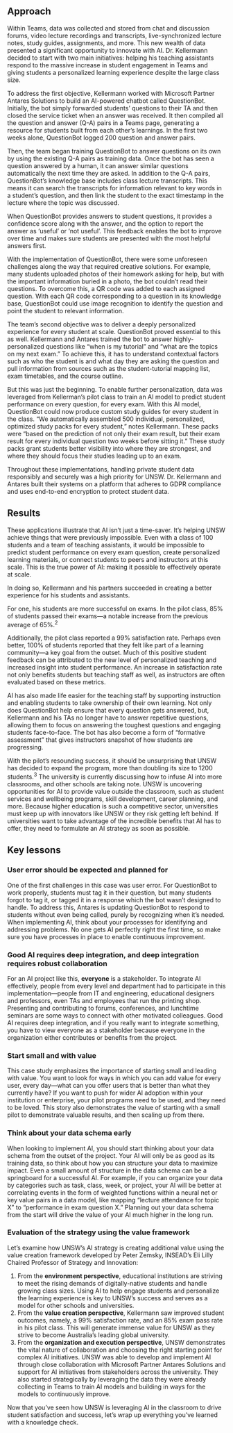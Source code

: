 ## Approach

Within Teams, data was collected and stored from chat and discussion forums, video lecture recordings and transcripts, live-synchronized lecture notes, study guides, assignments, and more. This new wealth of data presented a significant opportunity to innovate with AI. Dr. Kellermann decided to start with two main initiatives: helping his teaching assistants respond to the massive increase in student engagement in Teams and giving students a personalized learning experience despite the large class size.

To address the first objective, Kellermann worked with Microsoft Partner Antares Solutions to build an AI-powered chatbot called QuestionBot. Initially, the bot simply forwarded students’ questions to their TA and then closed the service ticket when an answer was received. It then compiled all the question and answer (Q-A) pairs in a Teams page, generating a resource for students built from each other’s learnings. In the first two weeks alone, QuestionBot logged 200 question and answer pairs.

Then, the team began training QuestionBot to answer questions on its own by using the existing Q-A pairs as training data. Once the bot has seen a question answered by a human, it can answer similar questions automatically the next time they are asked. In addition to the Q-A pairs, QuestionBot’s knowledge base includes class lecture transcripts. This means it can search the transcripts for information relevant to key words in a student’s question, and then link the student to the exact timestamp in the lecture where the topic was discussed.

When QuestionBot provides answers to student questions, it provides a confidence score along with the answer, and the option to report the answer as ‘useful’ or ‘not useful’. This feedback enables the bot to improve over time and makes sure students are presented with the most helpful answers first.

With the implementation of QuestionBot, there were some unforeseen challenges along the way that required creative solutions. For example, many students uploaded photos of their homework asking for help, but with the important information buried in a photo, the bot couldn’t read their questions. To overcome this, a QR code was added to each assigned question. With each QR code corresponding to a question in its knowledge base, QuestionBot could use image recognition to identify the question and point the student to relevant information.

The team’s second objective was to deliver a deeply personalized experience for every student at scale. QuestionBot proved essential to this as well. Kellermann and Antares trained the bot to answer highly-personalized questions like “when is my tutorial” and “what are the topics on my next exam.” To achieve this, it has to understand contextual factors such as who the student is and what day they are asking the question and pull information from sources such as the student-tutorial mapping list, exam timetables, and the course outline.

But this was just the beginning. To enable further personalization, data was leveraged from Kellerman’s pilot class to train an AI model to predict student performance on every question, for every exam. With this AI model, QuestionBot could now produce custom study guides for every student in the class. “We automatically assembled 500 individual, personalized, optimized study packs for every student,” notes Kellermann. These packs were “based on the prediction of not only their exam result, but their exam result for every individual question two weeks before sitting it.”  These study packs grant students better visibility into where they are strongest, and where they should focus their studies leading up to an exam.

Throughout these implementations, handling private student data responsibly and securely was a high priority for UNSW. Dr. Kellermann and Antares built their systems on a platform that adheres to GDPR compliance and uses end-to-end encryption to protect student data.

## Results

These applications illustrate that AI isn’t just a time-saver. It’s helping UNSW achieve things that were previously impossible. Even with a class of 100 students and a team of teaching assistants, it would be impossible to predict student performance on every exam question, create personalized learning materials, or connect students to peers and instructors at this scale. This is the true power of AI: making it possible to effectively operate at scale.

In doing so, Kellermann and his partners succeeded in creating a better experience for his students and assistants.

For one, his students are more successful on exams. In the pilot class, 85% of students passed their exams—a notable increase from the previous average of 65%.<sup>2</sup>

Additionally, the pilot class reported a 99% satisfaction rate. Perhaps even better, 100% of students reported that they felt like part of a learning community—a key goal from the outset. Much of this positive student feedback can be attributed to the new level of personalized teaching and increased insight into student performance. An increase in satisfaction rate not only benefits students but teaching staff as well, as instructors are often evaluated based on these metrics.

AI has also made life easier for the teaching staff by supporting instruction and enabling students to take ownership of their own learning. Not only does QuestionBot help ensure that every question gets answered, but, Kellermann and his TAs no longer have to answer repetitive questions, allowing them to focus on answering the toughest questions and engaging students face-to-face. The bot has also become a form of “formative assessment” that gives instructors snapshot of how students are progressing.

With the pilot’s resounding success, it should be unsurprising that UNSW has decided to expand the program, more than doubling its size to 1200 students.<sup>3</sup> The university is currently discussing how to infuse AI into more classrooms, and other schools are taking note. UNSW is uncovering opportunities for AI to provide value outside the classroom, such as student services and wellbeing programs, skill development, career planning, and more. Because higher education is such a competitive sector, universities must keep up with innovators like UNSW or they risk getting left behind. If universities want to take advantage of the incredible benefits that AI has to offer, they need to formulate an AI strategy as soon as possible.

## Key lessons

### User error should be expected and planned for

One of the first challenges in this case was user error. For QuestionBot to work properly, students must tag it in their question, but many students forgot to tag it, or tagged it in a response which the bot wasn’t designed to handle. To address this, Antares is updating QuestionBot to respond to students without even being called, purely by recognizing when it’s needed. When implementing AI, think about your processes for identifying and addressing problems. No one gets AI perfectly right the first time, so make sure you have processes in place to enable continuous improvement.

### Good AI requires deep integration, and deep integration requires robust collaboration

For an AI project like this, **everyone** is a stakeholder. To integrate AI effectively, people from every level and department had to participate in this implementation—people from IT and engineering, educational designers and professors, even TAs and employees that run the printing shop. Presenting and contributing to forums, conferences, and lunchtime seminars are some ways to connect with other motivated colleagues. Good AI requires deep integration, and if you really want to integrate something, you have to view everyone as a stakeholder because everyone in the organization either contributes or benefits from the project.

### Start small and with value  

This case study emphasizes the importance of starting small and leading with value. You want to look for ways in which you can add value for every user, every day—what can you offer users that is better than what they currently have? If you want to push for wider AI adoption within your institution or enterprise, your pilot programs need to be used, and they need to be loved. This story also demonstrates the value of starting with a small pilot to demonstrate valuable results, and then scaling up from there.

### Think about your data schema early

When looking to implement AI, you should start thinking about your data schema from the outset of the project. Your AI will only be as good as its training data, so think about how you can structure your data to maximize impact. Even a small amount of structure in the data schema can be a springboard for a successful AI. For example, if you can organize your data by categories such as task, class, week, or project, your AI will be better at correlating events in the form of weighted functions within a neural net or key value pairs in a data model, like mapping “lecture attendance for topic X” to “performance in exam question X.” Planning out your data schema from the start will drive the value of your AI much higher in the long run.

### Evaluation of the strategy using the value framework

Let’s examine how UNSW’s AI strategy is creating additional value using the value creation framework developed by Peter Zemsky, INSEAD’s Eli Lilly Chaired Professor of Strategy and Innovation:

1. From the **environment perspective**, educational institutions are striving to meet the rising demands of digitally-native students and handle growing class sizes. Using AI to help engage students and personalize the learning experience is key to UNSW’s success and serves as a model for other schools and universities.  
2. From the **value creation perspective**, Kellermann saw improved student outcomes, namely, a 99% satisfaction rate, and an 85% exam pass rate in his pilot class. This will generate immense value for UNSW as they strive to become Australia’s leading global university.  
3. From the **organization and execution perspective**, UNSW demonstrates the vital nature of collaboration and choosing the right starting point for complex AI initiatives. UNSW was able to develop and implement AI through close collaboration with Microsoft Partner Antares Solutions and support for AI initiatives from stakeholders across the university. They also started strategically by leveraging the data they were already collecting in Teams to train AI models and building in ways for the models to continuously improve.  

Now that you’ve seen how UNSW is leveraging AI in the classroom to drive student satisfaction and success, let’s wrap up everything you’ve learned with a knowledge check.
